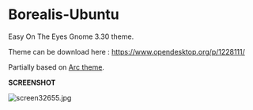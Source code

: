 # Borealis-Ubuntu
Easy On The Eyes Gnome 3.30 theme.

Theme can be download here : https://www.opendesktop.org/p/1228111/

Partially based on <a href="https://github.com/horst3180/arc-theme">Arc theme</a>.

<b>SCREENSHOT</b>

<img src="https://cdn.scrot.moe/images/2018/10/16/screen32655.jpg" alt="screen32655.jpg" border="0" />
